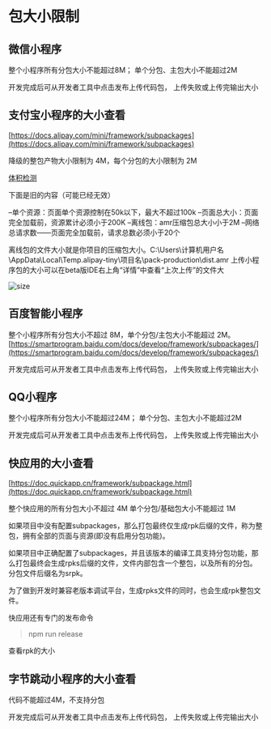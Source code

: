 
# 包大小限制

## 微信小程序

整个小程序所有分包大小不能超过8M； 单个分包、主包大小不能超过2M

开发完成后可从开发者工具中点击发布上传代码包， 上传失败或上传完输出大小


## 支付宝小程序的大小查看

[https://docs.alipay.com/mini/framework/subpackages](https://docs.alipay.com/mini/framework/subpackages)

降级的整包产物大小限制为 4M，每个分包的大小限制为 2M

[体积检测](https://docs.alipay.com/mini/ide/upload)

下面是旧的内容（可能已经无效）

–单个资源：页面单个资源控制在50k以下，最大不超过100k
–页面总大小：页面完全加载前，资源累计必须小于200K
–离线包：amr压缩包总大小小于2M
–网络总请求数——页面完全加载前，请求总数必须小于20个

离线包的文件大小就是你项目的压缩包大小。C:\Users\计算机用户名\AppData\Local\Temp\.alipay-tiny\项目名\pack-production\dist.amr 上传小程序包的大小可以在beta版IDE右上角“详情”中查看“上次上传”的文件大

![size](./size.jpg)

## 百度智能小程序

整个小程序所有分包大小不超过 8M，单个分包/主包大小不能超过 2M。
[https://smartprogram.baidu.com/docs/develop/framework/subpackages/](https://smartprogram.baidu.com/docs/develop/framework/subpackages/)

开发完成后可从开发者工具中点击发布上传代码包， 上传失败或上传完输出大小

## QQ小程序

整个小程序所有分包大小不能超过24M； 单个分包、主包大小不能超过2M

开发完成后可从开发者工具中点击发布上传代码包， 上传失败或上传完输出大小

## 快应用的大小查看

[https://doc.quickapp.cn/framework/subpackage.html](https://doc.quickapp.cn/framework/subpackage.html)

整个快应用的所有分包大小不超过 4M
单个分包/基础包大小不能超过 1M

如果项目中没有配置subpackages，那么打包最终仅生成rpk后缀的文件，称为整包，拥有全部的页面与资源(即没有启用分包功能)。

如果项目中正确配置了subpackages，并且该版本的编译工具支持分包功能，那么打包最终会生成rpks后缀的文件，文件内部包含一个整包，以及所有的分包。分包文件后缀名为srpk。

为了做到开发时兼容老版本调试平台，生成rpks文件的同时，也会生成rpk整包文件。

快应用还有专门的发布命令

> npm run release

查看rpk的大小

## 字节跳动小程序的大小查看

代码不能超过4M，不支持分包

开发完成后可从开发者工具中点击发布上传代码包， 上传失败或上传完输出大小
